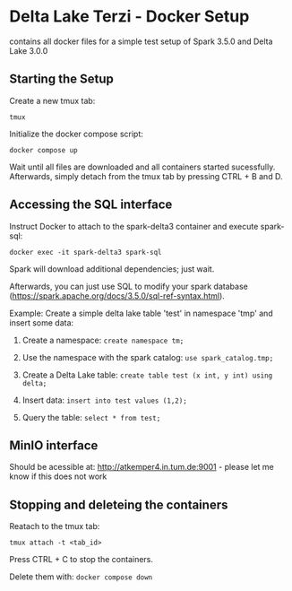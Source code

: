 # Delta Lake Terzi - Docker Setup

contains all docker files for a simple test setup of Spark 3.5.0 and Delta Lake 3.0.0

## Starting the Setup

Create a new tmux tab:

``
tmux
``

Initialize the docker compose script:

``
docker compose up
``

Wait until all files are downloaded and all containers started sucessfully. Afterwards, simply detach from the tmux tab by pressing CTRL + B and D.

## Accessing the SQL interface 

Instruct Docker to attach to the spark-delta3 container and execute spark-sql:

``
docker exec -it spark-delta3 spark-sql
``

Spark will download additional dependencies; just wait.

Afterwards, you can just use SQL to modify your spark database (https://spark.apache.org/docs/3.5.0/sql-ref-syntax.html). 

Example: Create a simple delta lake table 'test' in namespace 'tmp' and insert some data:

1. Create a namespace:
``
create namespace tm;
``

2. Use the namespace with the spark catalog:
``
use spark_catalog.tmp;
``

3. Create a Delta Lake table:
``
create table test (x int, y int) using delta;
``

4. Insert data:
``
insert into test values (1,2);
``

5. Query the table:
``
select * from test;
``

## MinIO interface

Should be acessible at: http://atkemper4.in.tum.de:9001 - please let me know if this does not work

## Stopping and deleteing the containers

Reatach to the tmux tab:

``
tmux attach -t <tab_id>
``

Press CTRL + C to stop the containers.

Delete them with:
``
docker compose down
``